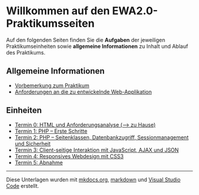 #  Willkommen auf den EWA2.0-Praktikumsseiten

<!-- Stand: 2019-02-12 -->

Auf den folgenden Seiten finden Sie die **Aufgaben** der jeweiligen Praktikumseinheiten sowie **allgemeine Informationen** zu Inhalt und Ablauf des Praktikums.

## Allgemeine Informationen

* [Vorbemerkung zum Praktikum](vorbemerkung.md)
* [Anforderungen an die zu entwickelnde Web-Applikation](anforderungen.md)

## Einheiten

* [Termin 0: HTML und Anforderungsanalyse (--> zu Hause)](termin0.md)
* [Termin 1: PHP – Erste Schritte](termin1.md)
* [Termin 2: PHP – Seitenklassen, Datenbankzugriff, Sessionmanagement und Sicherheit](termin2.md)
* [Termin 3: Client-seitige Interaktion mit JavaScript, AJAX und JSON](termin3.md)
* [Termin 4: Responsives Webdesign mit CSS3](termin2.md)
* [Termin 5: Abnahme](termin2.md)


----
Diese Unterlagen wurden mit [mkdocs.org](http://mkdocs.org), [markdown](https://en.wikipedia.org/wiki/Markdown) und [Visual Studio Code](https://code.visualstudio.com/) erstellt.
